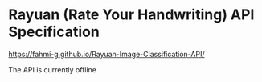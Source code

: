 # Rayuan (Rate Your Handwriting) API Specification
https://fahmi-g.github.io/Rayuan-Image-Classification-API/

The API is currently offline
